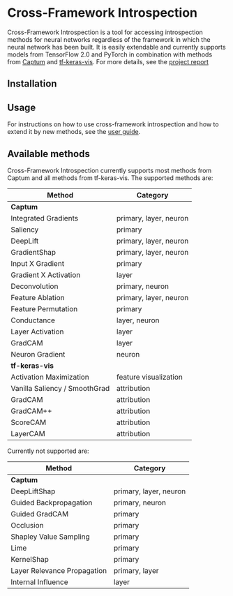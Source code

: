 # Cross-Framework Introspection

Cross-Framework Introspection is a tool for accessing introspection methods for neural networks regardless of the
framework in which the neural network has been built. It is easily extendable and currently supports models from
TensorFlow 2.0 and PyTorch in combination with methods from [Captum](captum.ai) and
[tf-keras-vis](https://github.com/keisen/tf-keras-vis). For more details, see the [project report](results/report.md)

## Installation

## Usage

For instructions on how to use cross-framework introspection and how to extend it by new methods, see
the [user guide](results/user_guide.ipynb).

## Available methods

Cross-Framework Introspection currently supports most methods from Captum and all methods from tf-keras-vis. The
supported methods are:

| Method                        | Category |
|-------------------------------| --- |
| **Captum**                    ||
| Integrated Gradients          | primary, layer, neuron  |
| Saliency                      | primary |
| DeepLift                      | primary, layer, neuron  |
| GradientShap                  | primary, layer, neuron  |
| Input X Gradient              | primary |
| Gradient X Activation         | layer |
| Deconvolution                 | primary, neuron |
| Feature Ablation              | primary, layer, neuron  |
| Feature Permutation           | primary |
| Conductance                   | layer, neuron |
| Layer Activation              | layer |
| GradCAM                       | layer |
| Neuron Gradient               | neuron  |
| **tf-keras-vis**              ||
| Activation Maximization       | feature visualization |
| Vanilla Saliency / SmoothGrad | attribution |
| GradCAM                       | attribution |
| GradCAM++                     | attribution |
| ScoreCAM                      | attribution |
| LayerCAM                      | attribution |

Currently not supported are:

| Method                        | Category |
|-------------------------------| --- |
| **Captum** ||
| DeepLiftShap | primary, layer, neuron  |
| Guided Backpropagation | primary, neuron |
| Guided GradCAM | primary |
| Occlusion | primary  |
| Shapley Value Sampling | primary |
| Lime | primary |
| KernelShap | primary |
| Layer Relevance Propagation | primary, layer  |
| Internal Influence | layer |



